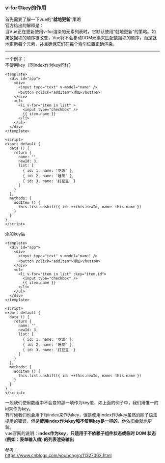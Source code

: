 ### v-for中key的作用
首先需要了解一下vue的“**就地更新**”策略   
官方给出的解释是：   
当Vue正在更新使用v-for渲染的元素列表时，它默认使用“就地更新”的策略。如果数据项的顺序被改变，Vue将不会移动DOM元素来匹配数据项的顺序，而是就地更新每个元素，并且确保它们在每个索引位置正确渲染。
****
一个例子：  
不使用key（同index作为key同样）
```
<template>
  <div id="app">
    <div>
      <input type="text" v-model="name" />
      <button @click="addItem">添加</button>
    </div>
    <ul>
      <li v-for="item in list" >
        <input type="checkbox" />
        {{ item.name }}
      </li>
    </ul>
  </div>
</template>

<script>
export default {
  data () {
    return {
      name: '',
      newId: 3,
      list: [
        { id: 1, name: '吃饭' },
        { id: 2, name: '睡觉' },
        { id: 3, name: '打豆豆' }
      ]
    }
  },
  methods: {
    addItem () {
      this.list.unshift({ id: ++this.newId, name: this.name })
    }
  }
}
</script>
```
添加key后
```
<template>
  <div id="app">
    <div>
      <input type="text" v-model="name" />
      <button @click="addItem">添加</button>
    </div>
    <ul>
      <li v-for="item in list" :key="item.id">
        <input type="checkbox" />
        {{ item.name }}
      </li>
    </ul>
  </div>
</template>

<script>
export default {
  data () {
    return {
      name: '',
      newId: 3,
      list: [
        { id: 1, name: '吃饭' },
        { id: 2, name: '睡觉' },
        { id: 3, name: '打豆豆' }
      ]
    }
  },
  methods: {
    addItem () {
      this.list.unshift({ id: ++this.newId, name: this.name })
    }
  }
}
</script>
```

一般我们使用数组中不会变的那一项作为key值，如上面的例子中，我们用惟一的id来作为key。   
有时候我们也会用下标index来作为key，但是使用index作为key虽然消除了语法提示的错误，但是**使用index作为key和不使用key是一样的**，他依旧会就地更新。   
vue官网的说明：**index作为key，只适用于不依赖子组件状态或临时 DOM 状态 (例如：表单输入值) 的列表渲染输出**



参考：    
https://www.cnblogs.com/youhong/p/11327062.html